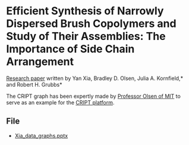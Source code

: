 # Efficient Synthesis of Narrowly Dispersed Brush Copolymers and Study of Their Assemblies: The Importance of Side Chain Arrangement

[Research paper](https://pubs.acs.org/doi/full/10.1021/ja908379q) written by 
Yan Xia, Bradley D. Olsen, Julia A. Kornfield,* and Robert H. Grubbs*

The CRIPT graph has been expertly made by
[Professor Olsen of MIT](https://cheme.mit.edu/profile/bradley-d-olsen/) to serve as an example for 
the [CRIPT platform](https://criptapp.org).

## File

* [Xia_data_graphs.pptx](./graph_ppt/Xia_data_graphs.pptx)
